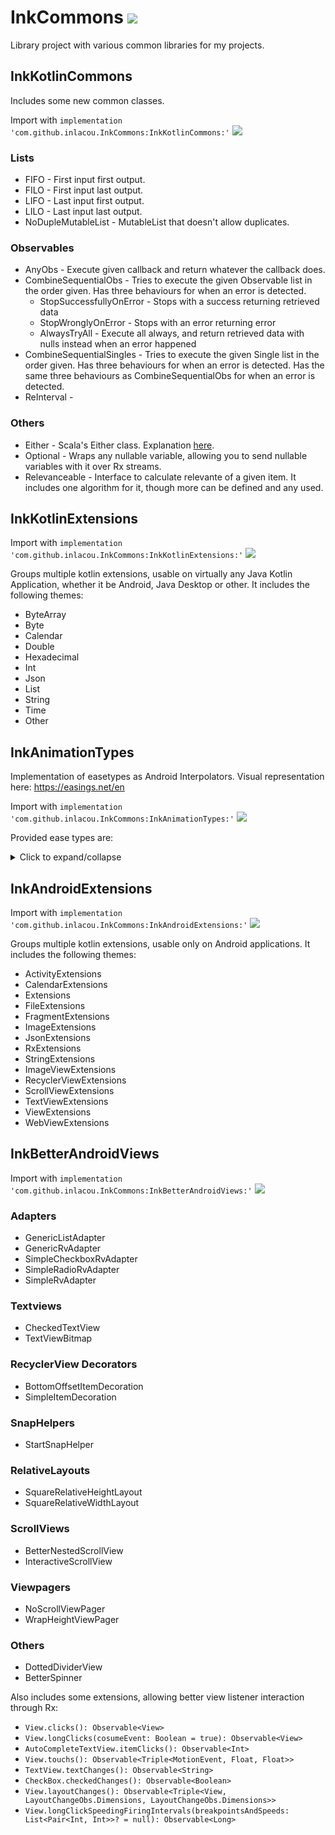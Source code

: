 
# InkCommons [![](https://jitpack.io/v/inlacou/InkCommons.svg)](https://jitpack.io/#inlacou/InkCommons)
Library project with various common libraries for my projects.

## InkKotlinCommons
Includes some new common classes.

Import with `implementation 'com.github.inlacou.InkCommons:InkKotlinCommons:'` [![](https://jitpack.io/v/inlacou/InkCommons.svg)](https://jitpack.io/#inlacou/InkCommons)

### Lists
* FIFO - First input first output.
* FILO - First input last output.
* LIFO - Last input first output.
* LILO - Last input last output.
* NoDupleMutableList - MutableList that doesn't allow duplicates.

### Observables
* AnyObs - Execute given callback and return whatever the callback does.
* CombineSequentialObs - Tries to execute the given Observable list in the order given. Has three behaviours for when an error is detected.
    * StopSuccessfullyOnError  - Stops with a success returning retrieved data
    * StopWronglyOnError       - Stops with an error returning error
    * AlwaysTryAll             - Execute all always, and return retrieved data with nulls instead when an error happened
* CombineSequentialSingles - Tries to execute the given Single list in the order given. Has three behaviours for when an error is detected. Has the same three behaviours as CombineSequentialObs for when an error is detected.
* ReInterval - 

### Others
* Either - Scala's Either class. Explanation [here](https://levelup.gitconnected.com/3-useful-things-about-scalas-either-class-that-you-want-to-know-42adbe090e60).
* Optional - Wraps any nullable variable, allowing you to send nullable variables with it over Rx streams.
* Relevanceable - Interface to calculate relevante of a given item. It includes one algorithm for it, though more can be defined and any used.

## InkKotlinExtensions
Import with `implementation 'com.github.inlacou.InkCommons:InkKotlinExtensions:'` [![](https://jitpack.io/v/inlacou/InkCommons.svg)](https://jitpack.io/#inlacou/InkCommons)

Groups multiple kotlin extensions, usable on virtually any Java Kotlin Application, whether it be Android, Java Desktop or other. It includes the following themes:
* ByteArray
* Byte
* Calendar
* Double
* Hexadecimal
* Int
* Json
* List
* String
* Time
* Other

## InkAnimationTypes

Implementation of easetypes as Android Interpolators. Visual representation here: https://easings.net/en

Import with `implementation 'com.github.inlacou.InkCommons:InkAnimationTypes:'` [![](https://jitpack.io/v/inlacou/InkCommons.svg)](https://jitpack.io/#inlacou/InkCommons)

Provided ease types are:
<details>
  <summary>Click to expand/collapse</summary>
  
* Linear
* EaseOutQuad
* EaseInOutBounce
* EaseInCirc
* NoEase
* EaseInSine
* EaseInQuart
* EaseInBounce
* EaseOutBounce
* EaseOutQuint
* EaseInOutExpo
* EaseInElastic
* EaseInOutBack
* EaseInOutQuad
* EaseOutBack
* EaseOutExpo
* EaseOutCubic
* EaseInOutCirc
* EaseInExpo
* EaseInBack
* EaseOutCirc
* EaseInOutCubic
* EaseInCubic
* EaseInOutElastic
* EaseInOutQuint
* EaseOutSine
* EaseInQuad
* EaseOutQuart
* EaseInOutSine
* EaseInOutQuart
* EaseOutElastic
* EaseInQuint
</details>


## InkAndroidExtensions
Import with `implementation 'com.github.inlacou.InkCommons:InkAndroidExtensions:'` [![](https://jitpack.io/v/inlacou/InkCommons.svg)](https://jitpack.io/#inlacou/InkCommons)

Groups multiple kotlin extensions, usable only on Android applications. It includes the following themes:
* ActivityExtensions
* CalendarExtensions
* Extensions
* FileExtensions
* FragmentExtensions
* ImageExtensions
* JsonExtensions
* RxExtensions
* StringExtensions
* ImageViewExtensions
* RecyclerViewExtensions
* ScrollViewExtensions
* TextViewExtensions
* ViewExtensions
* WebViewExtensions

## InkBetterAndroidViews
Import with `implementation 'com.github.inlacou.InkCommons:InkBetterAndroidViews:'` [![](https://jitpack.io/v/inlacou/InkCommons.svg)](https://jitpack.io/#inlacou/InkCommons)

### Adapters
* GenericListAdapter
* GenericRvAdapter
* SimpleCheckboxRvAdapter
* SimpleRadioRvAdapter
* SimpleRvAdapter
### Textviews
* CheckedTextView
* TextViewBitmap
### RecyclerView Decorators
* BottomOffsetItemDecoration
* SimpleItemDecoration
### SnapHelpers
* StartSnapHelper
### RelativeLayouts
* SquareRelativeHeightLayout
* SquareRelativeWidthLayout
### ScrollViews
* BetterNestedScrollView
* InteractiveScrollView
### Viewpagers
* NoScrollViewPager
* WrapHeightViewPager
### Others
* DottedDividerView
* BetterSpinner

Also includes some extensions, allowing better view listener interaction through Rx:
* `View.clicks(): Observable<View>`
* `View.longClicks(cosumeEvent: Boolean = true): Observable<View>`
* `AutoCompleteTextView.itemClicks(): Observable<Int>`
* `View.touchs(): Observable<Triple<MotionEvent, Float, Float>>`
* `TextView.textChanges(): Observable<String>`
* `CheckBox.checkedChanges(): Observable<Boolean>`
* `View.layoutChanges(): Observable<Triple<View, LayoutChangeObs.Dimensions, LayoutChangeObs.Dimensions>>`
* `View.longClickSpeedingFiringIntervals(breakpointsAndSpeeds: List<Pair<Int, Int>>? = null): Observable<Long>`
